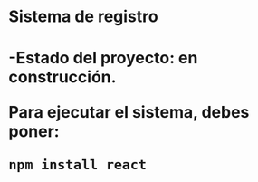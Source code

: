 <h1>Sistema de registro<h1>

-Estado del proyecto: en construcción.

Para ejecutar el sistema, debes poner:

``npm install react``
